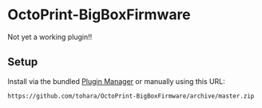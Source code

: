 # OctoPrint-BigBoxFirmware 

Not yet a working plugin!!

## Setup

Install via the bundled [Plugin Manager](https://github.com/foosel/OctoPrint/wiki/Plugin:-Plugin-Manager)
or manually using this URL:

    https://github.com/tohara/OctoPrint-BigBoxFirmware/archive/master.zip


